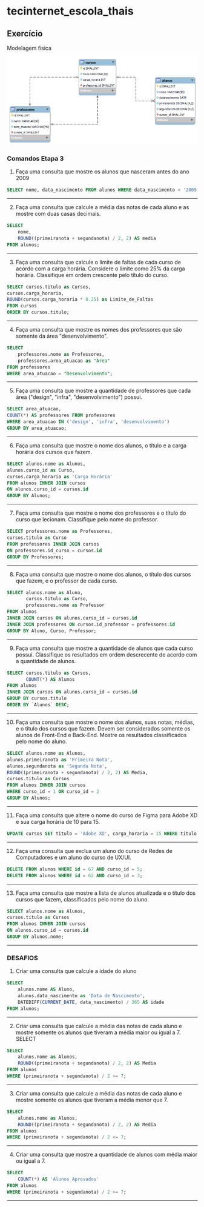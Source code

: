 # tecinternet_escola_thais

## Exercício
Modelagem física

!["Banco de dados de uma escola"](exercicio-escola.png)

### Comandos Etapa 3

1. Faça uma consulta que mostre os alunos que nasceram antes do ano 2009

```sql
SELECT nome, data_nascimento FROM alunos WHERE data_nascimento < '2009-01-01';
```
---

2. Faça uma consulta que calcule a média das notas de cada aluno e as mostre com duas casas decimais.
```sql
SELECT 
    nome, 
    ROUND((primeiranota + segundanota) / 2, 2) AS media
FROM alunos;
```
---

3. Faça uma consulta que calcule o limite de faltas de cada curso de acordo com a carga horária. Considere o limite como 25% da carga horária. Classifique em ordem crescente pelo título do curso.
```sql
SELECT cursos.titulo as Cursos, 
cursos.carga_horaria, 
ROUND(cursos.carga_horaria * 0.25) as Limite_de_Faltas 
FROM cursos 
ORDER BY cursos.titulo;
```
---

4. Faça uma consulta que mostre os nomes dos professores que são somente da área "desenvolvimento".
```sql
SELECT 
    professores.nome as Professores,
    professores.area_atuacao as "Área"
FROM professores
WHERE area_atuacao = "Desenvolvimento";
```
---

5. Faça uma consulta que mostre a quantidade de professores que cada área ("design", "infra", "desenvolvimento") possui.
```sql
SELECT area_atuacao, 
COUNT(*) AS professores FROM professores 
WHERE area_atuacao IN ('design', 'infra', 'desenvolvimento') 
GROUP BY area_atuacao;
```
---

6. Faça uma consulta que mostre o nome dos alunos, o título e a carga horária dos cursos que fazem.

```sql
SELECT alunos.nome as Alunos, 
alunos.curso_id as Curso, 
cursos.carga_horaria as 'Carga Horária' 
FROM alunos INNER JOIN cursos 
ON alunos.curso_id = cursos.id 
GROUP BY Alunos;
```
---


7. Faça uma consulta que mostre o nome dos professores e o título do curso que lecionam. Classifique pelo nome do professor.
```sql
SELECT professores.nome as Professores, 
cursos.titulo as Curso 
FROM professores INNER JOIN cursos 
ON professores.id_curso = cursos.id 
GROUP BY Professores;
```
---

8. Faça uma consulta que mostre o nome dos alunos, o título dos cursos que fazem, e o professor de cada curso.
```sql
SELECT alunos.nome as Aluno,
       cursos.titulo as Curso,
       professores.nome as Professor
FROM alunos
INNER JOIN cursos ON alunos.curso_id = cursos.id
INNER JOIN professores ON cursos.id_professor = professores.id
GROUP BY Aluno, Curso, Professor;

```
---


9. Faça uma consulta que mostre a quantidade de alunos que cada curso possui. Classifique os resultados em ordem descrecente de acordo com a quantidade de alunos.
```sql
SELECT cursos.titulo as Cursos,
       COUNT(*) AS Alunos
FROM alunos
INNER JOIN cursos ON alunos.curso_id = cursos.id
GROUP BY cursos.titulo  
ORDER BY `Alunos` DESC;
```
---


10. Faça uma consulta que mostre o nome dos alunos, suas notas, médias, e o título dos cursos que fazem. Devem ser considerados somente os alunos de Front-End e Back-End. Mostre os resultados classificados pelo nome do aluno.
```sql
SELECT alunos.nome as Alunos, 
alunos.primeiranota as 'Primeira Nota',
alunos.segundanota as 'Segunda Nota',
ROUND((primeiranota + segundanota) / 2, 2) AS Media,
cursos.titulo as Cursos
FROM alunos INNER JOIN cursos
WHERE curso_id = 1 OR curso_id = 2
GROUP BY Alunos;
```
---


11. Faça uma consulta que altere o nome do curso de Figma para Adobe XD e sua carga horária de 10 para 15.
```sql
UPDATE cursos SET titulo = 'Adobe XD', carga_horaria = 15 WHERE titulo = 'Figma';
```
---

12. Faça uma consulta que exclua um aluno do curso de Redes de Computadores e um aluno do curso de UX/UI.
```sql
DELETE FROM alunos WHERE id = 67 AND curso_id = 5;
DELETE FROM alunos WHERE id = 62 AND curso_id = 3;
```
---

13. Faça uma consulta que mostre a lista de alunos atualizada e o título dos cursos que fazem, classificados pelo nome do aluno.
```sql
SELECT alunos.nome as Alunos,
cursos.titulo as Cursos
FROM alunos INNER JOIN cursos
ON alunos.curso_id = cursos.id
GROUP BY alunos.nome;
```
---

### DESAFIOS
1. Criar uma consulta que calcule a idade do aluno

```sql 
SELECT
    alunos.nome AS Aluno,
    alunos.data_nascimento as 'Data de Nascimento',
    DATEDIFF(CURRENT_DATE, data_nascimento) / 365 AS idade
FROM alunos;
```
---



2. Criar uma consulta que calcule a média das notas de cada aluno e mostre somente os alunos que tiveram a média maior ou igual a 7.
SELECT 
```sql
SELECT 
    alunos.nome as Alunos, 
    ROUND((primeiranota + segundanota) / 2, 2) AS Media
FROM alunos
WHERE (primeiranota + segundanota) / 2 >= 7;
```
---



3. Criar uma consulta que calcule a média das notas de cada aluno e mostre somente os alunos que tiveram a média menor que 7.
```sql
SELECT 
    alunos.nome as Alunos, 
    ROUND((primeiranota + segundanota) / 2, 2) AS Media
FROM alunos
WHERE (primeiranota + segundanota) / 2 <= 7;
```
---



4. Criar uma consulta que mostre a quantidade de alunos com média maior ou igual a 7.
```sql
SELECT 
    COUNT(*) AS 'Alunos Aprovados'                                                              
FROM alunos
WHERE (primeiranota + segundanota) / 2 >= 7;
```
---